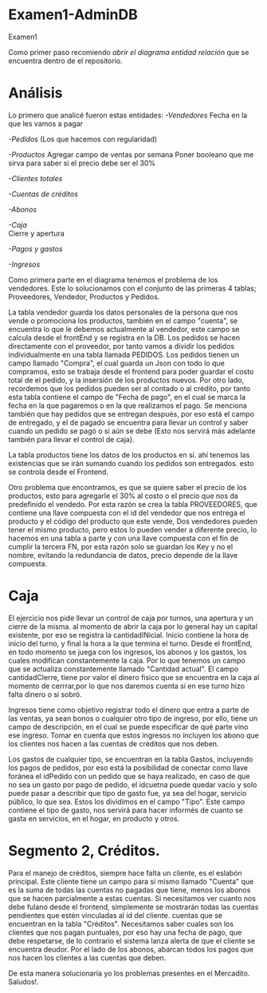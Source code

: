 # Examen1-AdminDB
Examen1

Como primer paso recomiendo *abrir el diagrama entidad relación* que se encuentra dentro de el repositorio.

# Análisis

Lo primero que analicé fueron estas entidades:
*-Vendedores*
	Fecha en la que les vamos a pagar
	
*-Pedidos* (Los que hacemos con regularidad)

*-Productos* 
	Agregar campo de ventas por semana
	Poner booleano que me sirva para saber si el precio debe ser el 30%
	
*-Clientes totales*

*-Cuentas de créditos*

*-Abonos*

*-Caja*  
	    Cierre y apertura
  
*-Pagos y gastos*   

*-Ingresos*



Como primera parte en el diagrama tenemos el problema de los vendedores. Este lo solucionamos con el conjunto de las primeras 4 tablas;
Proveedores, Vendedor, Productos y Pedidos.

La tabla vendedor guarda los datos personales de la persona que nos vende o promociona los productos, también en el campo "cuenta", se encuentra lo que le debemos actualmente al vendedor, este campo se calcula desde el frontEnd y se registra en la DB. Los pedidos se hacen directamente con el proveedor,
por tanto vamos a dividir los pedidos individualmente en una tabla llamada PEDIDOS. Los pedidos tienen un campo llamado "Compra", el cual guarda un Json con todo lo que compramos, esto se trabaja desde el frontend para poder guardar el costo total de el pedido, y la insersión de los productos nuevos. Por otro lado, recordemos que los pedidos pueden ser al contado o al crédito, por tanto esta tabla contiene el campo de "Fecha de pago", en el cual se marca la fecha en la que pagaremos o en la que realizamos el pago. Se menciona también que hay pedidos que se entregan después, por eso está el campo de entregado, y el de pagado se encuentra para llevar un control y saber cuando un pedido se pagó o si aún se debe (Esto nos servirá más adelante también para llevar el control de caja). 

La tabla productos tiene los datos de los productos en sí. ahí tenemos las existencias que se irán sumando cuando los pedidos son entregados. esto se controla desde el Frontend.

Otro problema que encontramos, es que se quiere saber el precio de los productos, esto para agregarle el 30% al costo o el precio que nos da predefinido el vendedo. Por esta razón se crea la tabla PROVEEDORES, que contiene una llave compuesta con el id del vendedor que nos entrega el producto y el código del producto que este vende, Dos vendedores pueden tener el mismo producto, pero estos lo pueden vender a diferente precio, lo hacemos en una tabla a parte y con una llave compuesta con el fin de cumplir la tercera FN, por esta razón solo se guardan los Key y no el nombre, evitando la redundancia de datos, precio depende de la llave compuesta.


# Caja
El ejercicio nos pide llevar un control de caja por turnos, una apertura y un cierre de la misma. al momento de abrir la caja por lo general hay un capital existente, por eso se registra la cantidadINicial. Inicio contiene la hora de inicio del turno, y final la hora a la que termina el turno. 
Desde el frontEnd, en todo momento se juega con los ingresos, los abonos y los gastos, los cuales modifican constantemente la caja. Por lo que tenemos un campo que se actualiza constantemente llamado "Cantidad actual". El campo cantidadCIerre, tiene por valor el dinero fisico que se encuentra en la caja al momento de cerrrar,por lo que nos daremos cuenta si en ese turno hizo falta dinero o si sobró.

Ingresos tiene como objetivo registrar todo el dinero que entra a parte de las ventas, ya sean bonos o cualquier otro tipo de ingreso, por ello, tiene un campo de descripción, en el cual se puede especificar de qué parte vino ese ingreso. Tomar en cuenta que estos ingresos no incluyen los abono que los clientes nos hacen a las cuentas de créditos que nos deben.

Los gastos de cualquier tipo, se encuentran en la tabla Gastos, incluyendo los pagos de pedidos, por eso está la posibilidad de conectar como llave foránea el idPedido con un pedido que se haya realizado, en caso de que no sea un gasto por pago de pedido, el idcuetna puede quedar vacío y solo puede pasar a describir que tipo de gasto fue, ya sea del hogar, servicio público, lo que sea. Estos los dividimos en el campo "Tipo". Este campo contiene el tipo de gasto, nos servirá para hacer informés de cuanto se gasta en servicios, en el hogar, en producto y otros.

# Segmento 2, Créditos.

 Para el manejo de créditos, siempre hace falta un cliente, es el eslabón principal. Este cliente tiene un campo para sí mismo llamado "Cuenta" que es la suma de todas las cuentas no pagadas que tiene, menos los abonos que se hacen parcialmente a estas cuentas. Si necesitamos ver cuanto nos debe fulano desde el frontend, simplemente se mostrarán todas las cuentas pendientes que estén vinculadas al id del cliente. cuentas que se encuentran en la tabla "Créditos". Necesitamos saber cuales son los clientes que nos pagan puntuales, por eso hay una fecha de pago, que debe respetarse, de lo contrario el sistema lanza alerta de que el cliente se encuentra deudor.  Por el lado de los abonos, abarcan todos los pagos que nos hacen los clientes a las cuentas que deben. 

De esta manera solucionaría yo los problemas presentes en el Mercadito. Saludos!.
